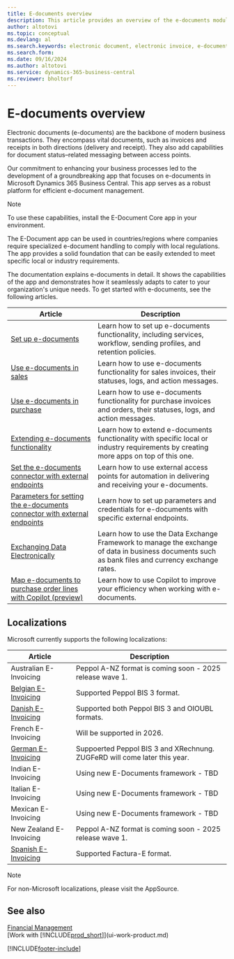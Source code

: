 ```yaml
---
title: E-documents overview
description: This article provides an overview of the e-documents module.
author: altotovi
ms.topic: conceptual
ms.devlang: al
ms.search.keywords: electronic document, electronic invoice, e-document, e-invoice
ms.search.form: 
ms.date: 09/16/2024
ms.author: altotovi
ms.service: dynamics-365-business-central
ms.reviewer: bholtorf
---
```


# E-documents overview

Electronic documents (e-documents) are the backbone of modern business transactions. They encompass vital documents, such as invoices and receipts in both directions (delivery and receipt). They also add capabilities for document status–related messaging between access points.

Our commitment to enhancing your business processes led to the development of a groundbreaking app that focuses on e-documents in Microsoft Dynamics 365 Business Central. This app serves as a robust platform for efficient e-document management.

> [!NOTE]
> To use these capabilities, install the E-Document Core app in your environment.  

The E-Document app can be used in countries/regions where companies require specialized e-document handling to comply with local regulations. The app provides a solid foundation that can be easily extended to meet specific local or industry requirements.

The documentation explains e-documents in detail. It shows the capabilities of the app and demonstrates how it seamlessly adapts to cater to your organization's unique needs. To get started with e-documents, see the following articles.

| Article | Description | 
|---------|-------------|
| [Set up e-documents](finance-how-setup-edocuments.md) | Learn how to set up e-documents functionality, including services, workflow, sending profiles, and retention policies. |
| [Use e-documents in sales](finance-how-use-edocuments.md) | Learn how to use e-documents functionality for sales invoices, their statuses, logs, and action messages.| 
| [Use e-documents in purchase](finance-how-use-edocuments-purchase.md) | Learn how to use e-documents functionality for purchase invoices and orders, their statuses, logs, and action messages.|
| [Extending e-documents functionality](/dynamics365/business-central/dev-itpro/developer/devenv-extend-edocuments) | Learn how to extend e-documents functionality with specific local or industry requirements by creating more apps on top of this one. |
| [Set the e-documents connector with external endpoints](finance-how-setup-edocuments-external.md) | Learn how to use external access points for automation in delivering and receiving your e-documents. |
| [Parameters for setting the e-documents connector with external endpoints](finance-edocuments-connectors.md) | Learn how to set up parameters and credentials for e-documents with specific external endpoints. |
| [Exchanging Data Electronically](across-data-exchange.md) | Learn how to use the Data Exchange Framework to manage the exchange of data in business documents such as bank files and currency exchange rates. | 
| [Map e-documents to purchase order lines with Copilot (preview)](map-edocuments-with-copilot.md) | Learn how to use Copilot to improve your efficiency when working with e-documents. |

## Localizations  

Microsoft currently supports the following localizations:  

| Article | Description | 
|---------|-------------|
| Australian E-Invoicing | Peppol A-NZ format is coming soon - 2025 release wave 1. |
| [Belgian E-Invoicing](finance-how-setup-edocuments-external.md) | Supported Peppol BIS 3 format. |
| [Danish E-Invoicing](localfunctionality/denmark/how-to-edocuments-nemhadel.md) | Supported both Peppol BIS 3 and OIOUBL formats. |
| French E-Invoicing | Will be supported in 2026. |
| [German E-Invoicing](LocalFunctionality/Germany/germany-einvoicing.md) | Suppoerted Peppol BIS 3 and XRechnung. ZUGFeRD will come later this year. |
| Indian E-Invoicing | Using new E-Documents framework - TBD |
| Italian E-Invoicing | Using new E-Documents framework - TBD |
| Mexican E-Invoicing | Using new E-Documents framework - TBD |
| New Zealand E-Invoicing | Peppol A-NZ format is coming soon - 2025 release wave 1. |
| [Spanish E-Invoicing](LocalFunctionality/Spain/spain-einvoicing.md) | Supported Factura-E format. |

> [!NOTE]
> For non-Microsoft localizations, please visit the AppSource.  

## See also

[Financial Management](finance.md)    
[Work with [!INCLUDE[prod_short](includes/prod_short.md)]](ui-work-product.md)  

[!INCLUDE[footer-include](includes/footer-banner.md)]
